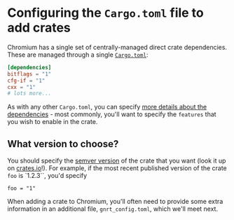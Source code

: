 # Configuring the `Cargo.toml` file to add crates

Chromium has a single set of centrally-managed direct crate dependencies.
These are managed through a single [`Cargo.toml`][0]:

```toml
[dependencies]
bitflags = "1"
cfg-if = "1"
cxx = "1"
# lots more...
```

As with any other `Cargo.toml`, you can specify [more details about
the dependencies][1] - most commonly, you'll want to specify the `features` that
you wish to enable in the crate.

## What version to choose?

You should specify the [semver version][2] of the crate that you want (look it
up on [crates.io][3]!). For example, if the most recent published version of the
crate `foo` is `1.2.3``, you'd specify

```
foo = "1"
```

When adding a crate to Chromium, you'll often need to provide some extra
information in an additional file, `gnrt_config.toml`, which we'll meet next.


[0]: https://source.chromium.org/chromium/chromium/src/+/main:third_party/rust/chromium_crates_io/Cargo.toml
[1]: https://doc.rust-lang.org/cargo/reference/specifying-dependencies.html
[2]: https://doc.rust-lang.org/cargo/reference/semver.html
[3]: https://crates.io